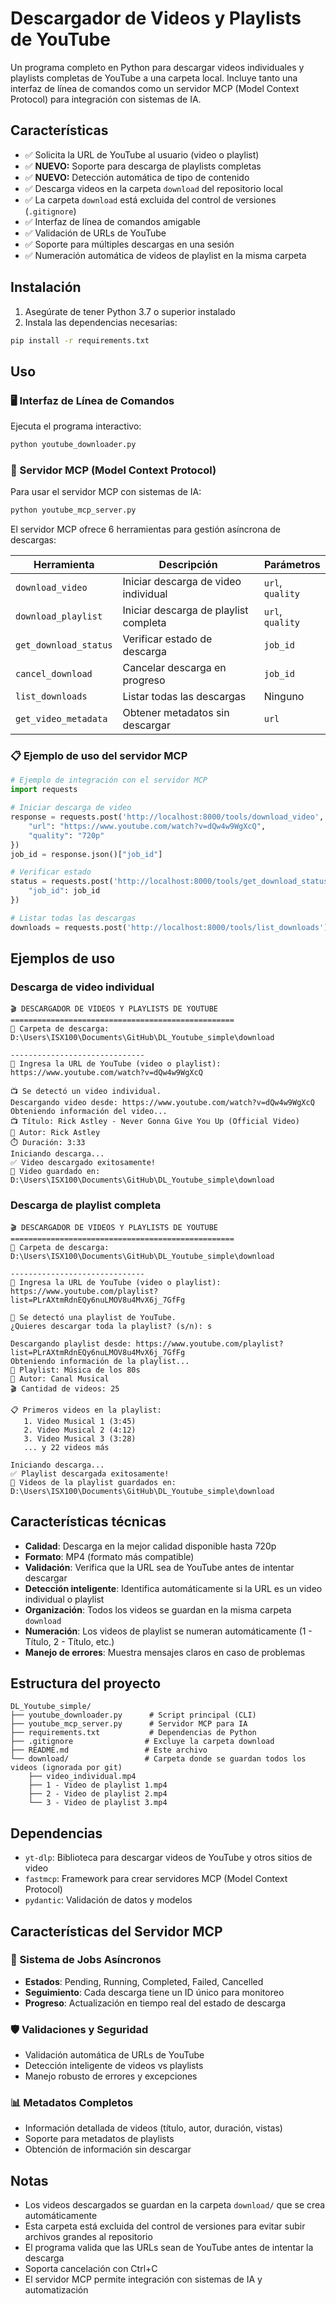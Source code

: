 # Descargador de Videos y Playlists de YouTube

Un programa completo en Python para descargar videos individuales y playlists completas de YouTube a una carpeta local. Incluye tanto una interfaz de línea de comandos como un servidor MCP (Model Context Protocol) para integración con sistemas de IA.

## Características

- ✅ Solicita la URL de YouTube al usuario (video o playlist)
- ✅ **NUEVO:** Soporte para descarga de playlists completas
- ✅ **NUEVO:** Detección automática de tipo de contenido
- ✅ Descarga videos en la carpeta `download` del repositorio local
- ✅ La carpeta `download` está excluida del control de versiones (`.gitignore`)
- ✅ Interfaz de línea de comandos amigable
- ✅ Validación de URLs de YouTube
- ✅ Soporte para múltiples descargas en una sesión
- ✅ Numeración automática de videos de playlist en la misma carpeta

## Instalación

1. Asegúrate de tener Python 3.7 o superior instalado
2. Instala las dependencias necesarias:

```bash
pip install -r requirements.txt
```

## Uso

### 🖥️ Interfaz de Línea de Comandos

Ejecuta el programa interactivo:

```bash
python youtube_downloader.py
```

### 🚀 Servidor MCP (Model Context Protocol)

Para usar el servidor MCP con sistemas de IA:

```bash
python youtube_mcp_server.py
```

El servidor MCP ofrece 6 herramientas para gestión asíncrona de descargas:

| Herramienta | Descripción | Parámetros |
|-------------|-------------|------------|
| `download_video` | Iniciar descarga de video individual | `url`, `quality` |
| `download_playlist` | Iniciar descarga de playlist completa | `url`, `quality` |
| `get_download_status` | Verificar estado de descarga | `job_id` |
| `cancel_download` | Cancelar descarga en progreso | `job_id` |
| `list_downloads` | Listar todas las descargas | Ninguno |
| `get_video_metadata` | Obtener metadatos sin descargar | `url` |

### 📋 Ejemplo de uso del servidor MCP

```python
# Ejemplo de integración con el servidor MCP
import requests

# Iniciar descarga de video
response = requests.post('http://localhost:8000/tools/download_video', json={
    "url": "https://www.youtube.com/watch?v=dQw4w9WgXcQ",
    "quality": "720p"
})
job_id = response.json()["job_id"]

# Verificar estado
status = requests.post('http://localhost:8000/tools/get_download_status', json={
    "job_id": job_id
})

# Listar todas las descargas
downloads = requests.post('http://localhost:8000/tools/list_downloads')
```

## Ejemplos de uso

### Descarga de video individual
```
🎬 DESCARGADOR DE VIDEOS Y PLAYLISTS DE YOUTUBE
==================================================
📁 Carpeta de descarga: D:\Users\ISX100\Documents\GitHub\DL_Youtube_simple\download

------------------------------
🔗 Ingresa la URL de YouTube (video o playlist): https://www.youtube.com/watch?v=dQw4w9WgXcQ

📺 Se detectó un video individual.
Descargando video desde: https://www.youtube.com/watch?v=dQw4w9WgXcQ
Obteniendo información del video...
📺 Título: Rick Astley - Never Gonna Give You Up (Official Video)
👤 Autor: Rick Astley
⏱️ Duración: 3:33
Iniciando descarga...
✅ Video descargado exitosamente!
📁 Video guardado en: D:\Users\ISX100\Documents\GitHub\DL_Youtube_simple\download
```

### Descarga de playlist completa
```
🎬 DESCARGADOR DE VIDEOS Y PLAYLISTS DE YOUTUBE
==================================================
📁 Carpeta de descarga: D:\Users\ISX100\Documents\GitHub\DL_Youtube_simple\download

------------------------------
🔗 Ingresa la URL de YouTube (video o playlist): https://www.youtube.com/playlist?list=PLrAXtmRdnEQy6nuLMOV8u4MvX6j_7GfFg

🎵 Se detectó una playlist de YouTube.
¿Quieres descargar toda la playlist? (s/n): s

Descargando playlist desde: https://www.youtube.com/playlist?list=PLrAXtmRdnEQy6nuLMOV8u4MvX6j_7GfFg
Obteniendo información de la playlist...
📁 Playlist: Música de los 80s
👤 Autor: Canal Musical
🎬 Cantidad de videos: 25

📋 Primeros videos en la playlist:
   1. Video Musical 1 (3:45)
   2. Video Musical 2 (4:12)
   3. Video Musical 3 (3:28)
   ... y 22 videos más

Iniciando descarga...
✅ Playlist descargada exitosamente!
📁 Videos de la playlist guardados en: D:\Users\ISX100\Documents\GitHub\DL_Youtube_simple\download
```

## Características técnicas

- **Calidad**: Descarga en la mejor calidad disponible hasta 720p
- **Formato**: MP4 (formato más compatible)
- **Validación**: Verifica que la URL sea de YouTube antes de intentar descargar
- **Detección inteligente**: Identifica automáticamente si la URL es un video individual o playlist
- **Organización**: Todos los videos se guardan en la misma carpeta `download`
- **Numeración**: Los videos de playlist se numeran automáticamente (1 - Título, 2 - Título, etc.)
- **Manejo de errores**: Muestra mensajes claros en caso de problemas

## Estructura del proyecto

```
DL_Youtube_simple/
├── youtube_downloader.py      # Script principal (CLI)
├── youtube_mcp_server.py      # Servidor MCP para IA
├── requirements.txt           # Dependencias de Python
├── .gitignore                # Excluye la carpeta download
├── README.md                 # Este archivo
└── download/                 # Carpeta donde se guardan todos los videos (ignorada por git)
    ├── video_individual.mp4
    ├── 1 - Video de playlist 1.mp4
    ├── 2 - Video de playlist 2.mp4
    └── 3 - Video de playlist 3.mp4
```

## Dependencias

- `yt-dlp`: Biblioteca para descargar videos de YouTube y otros sitios de video
- `fastmcp`: Framework para crear servidores MCP (Model Context Protocol)
- `pydantic`: Validación de datos y modelos

## Características del Servidor MCP

### 🔄 Sistema de Jobs Asíncronos
- **Estados**: Pending, Running, Completed, Failed, Cancelled
- **Seguimiento**: Cada descarga tiene un ID único para monitoreo
- **Progreso**: Actualización en tiempo real del estado de descarga

### 🛡️ Validaciones y Seguridad
- Validación automática de URLs de YouTube
- Detección inteligente de videos vs playlists
- Manejo robusto de errores y excepciones

### 📊 Metadatos Completos
- Información detallada de videos (título, autor, duración, vistas)
- Soporte para metadatos de playlists
- Obtención de información sin descargar

## Notas

- Los videos descargados se guardan en la carpeta `download/` que se crea automáticamente
- Esta carpeta está excluida del control de versiones para evitar subir archivos grandes al repositorio
- El programa valida que las URLs sean de YouTube antes de intentar la descarga
- Soporta cancelación con Ctrl+C
- El servidor MCP permite integración con sistemas de IA y automatización